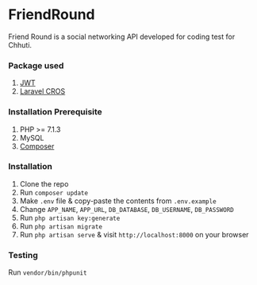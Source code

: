 # FriendRound
Friend Round is a social networking API developed for coding test for Chhuti.

### Package used
1. [JWT](https://github.com/tymondesigns/jwt-auth)
2. [Laravel CROS](https://github.com/barryvdh/laravel-cors)

### Installation Prerequisite
1. PHP >= 7.1.3
2. MySQL
3. [Composer](https://getcomposer.org)

### Installation
1. Clone the repo
2. Run `composer update`
3. Make `.env` file & copy-paste the contents from `.env.example`
4. Change `APP_NAME`, `APP_URL`, `DB_DATABASE`, `DB_USERNAME`, `DB_PASSWORD`
5. Run `php artisan key:generate`
6. Run `php artisan migrate`
7. Run `php artisan serve` & visit `http://localhost:8000` on your browser

### Testing
Run `vendor/bin/phpunit`
